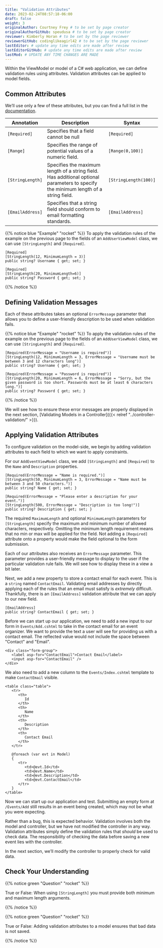 ```yaml
---
title: "Validation Attributes"
date: 2023-02-24T08:57:18-06:00
draft: false
weight: 3
originalAuthor: Courtney Frey # to be set by page creator
originalAuthorGitHub: speudusa # to be set by page creator
reviewer: Kimberly Horan # to be set by the page reviewer
reviewerGitHub: codinglikeagirl42 # to be set by the page reviewer
lastEditor: # update any time edits are made after review
lastEditorGitHub: # update any time edits are made after review
lastMod: # UPDATE ANY TIME CHANGES ARE MADE
---
```

Within the ViewModel or model of a C# web application, we can define validation rules using attributes. Validation attributes can be applied to model fields.

## Common Attributes

We’ll use only a few of these attributes, but you can find a full list in the [documentation](https://learn.microsoft.com/en-us/aspnet/core/mvc/models/validation?view=aspnetcore-6.0#built-in-attributes).


| Annotation  | Description | Syntax |
| ----------- | ----------- | ----------- |
| `[Required]`     | Specifies that a field cannot be null       | `[Required]`       |
| `[Range] `       | Specifies the range of potential values of a numeric field.        | `[Range(0,100)]`       |
| `[StringLength]` | Specifies the maximum length of a string field. Has additional optional parameters to specify the minimum length of a string field.       | `[StringLength(100)]`       |
| `[EmailAddress]` | Specifies that a string field should conform to email formatting standards.        | `[EmailAddress]`        |

{{% notice blue "Example" "rocket" %}}
To apply the validation rules of the example on the previous page to the fields of an `AddUserViewModel` class, we can use `[StringLength]` and `[Required]`.

   ```csharp{linenos=table,hl_lines=[],linenostart=1}
   [Required]
   [StringLength(12, MinimumLength = 3)]
   public string? Username { get; set; }

   [Reguired]
   [StringLength(20, MinimumLength=6)]
   public string? Password { get; set; }
   ```
{{% /notice %}}

## Defining Validation Messages

Each of these attributes takes an optional `ErrorMessage` parameter that allows you to define a user-friendly description to be used when validation fails.

{{% notice blue "Example" "rocket" %}}
To apply the validation rules of the example on the previous page to the fields of an `AddUserViewModel` class, we can use `[StringLength]` and `[Required]`.

   ```csharp{linenos=table,hl_lines=[],linenostart=1}
   [Required(ErrorMessage = "Username is required")]
   [StringLength(12, MinimumLength = 3, ErrorMessage = "Username must be between 3 and 12 characters long")]
   public string? Username { get; set; }

   [Required(ErrorMessage = "Password is required")]
   [StringLength(20, MinimumLength = 6, ErrorMessage = "Sorry, but the given password is too short. Passwords must be at least 6 characters long.")]
   public string? Password { get; set; }
   ```
{{% /notice %}}

We will see how to ensure these error messages are properly displayed in the next section, [Validating Models in a Controller]({{< relref "../controller-validation/" >}}).

## Applying Validation Attributes

To configure validation on the model-side, we begin by adding validation attributes to each field to which we want to apply constraints.

For our `AddEventViewModel` class, we add `[StringLength]` and `[Required]` to the `Name` and `Description` properties.
   
   ```csharp{linenos=table,hl_lines=[],linenostart=8}
   [Required(ErrorMessage = "Name is required.")]
   [StringLength(50, MinimumLength = 3, ErrorMessage = "Name must be between 3 and 50 characters.")]
   public string? Name { get; set; }

   [Required(ErrorMessage = "Please enter a description for your event.")]
   [StringLength(500, ErrorMessage = "Description is too long!")]
   public string? Description { get; set; }
   ```
The required `MaximumLength` and optional `MinimumLength` parameters for `[StringLength]` specify the maximum and minimum number of allowed characters, respectively. Omitting the minimum length requirement means that no min or max will be applied for the field. Not adding a `[Required]` attribute onto a property would make the field optional to the form submission.

Each of our attributes also receives an `ErrorMessage` parameter. This parameter provides a user-friendly message to display to the user if the particular validation rule fails. We will see how to display these in a view a bit later.

Next, we add a new property to store a contact email for each event. This is a `string` named `ContactEmail`. Validating email addresses by directly applying each of the rules that an email must satisfy is _extremely_ difficult. Thankfully, there is an `[EmailAddress]` validation attribute that we can apply to our new field.

   ```csharp{linenos=table,hl_lines=[],linenostart=16}
   [EmailAddress]
   public string? ContactEmail { get; set; }
   ```

Before we can start up our application, we need to add a new input to our form in `Events/Add.cshtml` to take in the contact email for an event organizer. We want to provide the text a user will see for providing us with a contact email. The reflected value would not include the space between "Contact" and "Email".

   ```html{linenos=table,hl_lines=[],linenostart=14}
   <div class="form-group">
      <label asp-for="ContactEmail">Contact Email</label>
      <input asp-for="ContactEmail" />
   </div>
   ```
   
We also need to add a new column to the `Events/Index.cshtml` template to make `ContactEmail` visible.

   ```html{linenos=table,hl_lines=[],linenostart=20}
   <table class="table">
      <tr>
         <th>
            Id
         </th>
         <th>
            Name
         </th>
         <th>
            Description
         </th>
         <th>
            Contact Email
         </th>
      </tr>

      @foreach (var evt in Model)
      {
         <tr>
            <td>@evt.Id</td>
            <td>@evt.Name</td>
            <td>@evt.Description</td>
            <td>@evt.ContactEmail</td>
         </tr>
      }
   </table>
   ```

Now we can start up our application and test. Submitting an empty form at `/Events/Add` still results in an event being created, which may not be what you were expecting.

Rather than a bug, this is expected behavior. Validation involves both the model and controller, but we have not modified the controller in any way. Validation attributes simply define the validation rules that _should_ be used to check data. The responsibility of checking the data before saving a new event lies with the controller.

In the next section, we’ll modify the controller to properly check for valid data.

## Check Your Understanding

{{% notice green  "Question" "rocket" %}} 

True or False: When using `[StringLength]` you must provide both minimum and maximum length arguments.

<!-- ans: False, only maximum length is required. -->
{{% /notice %}}

{{% notice green  "Question" "rocket" %}} 

True or False: Adding validation attributes to a model ensures that bad data is not saved.

<!-- ans: False, server-side validation requires cooperation from attributes on the model, as well as controller logic -->
{{% /notice %}}